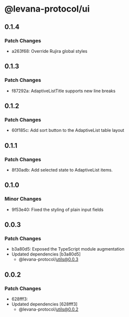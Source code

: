 # @levana-protocol/ui

## 0.1.4

### Patch Changes

- a263f68: Override Rujira global styles

## 0.1.3

### Patch Changes

- f87292a: AdaptiveListTitle supports new line breaks

## 0.1.2

### Patch Changes

- 60f185c: Add sort button to the AdaptiveList table layout

## 0.1.1

### Patch Changes

- 8f30adb: Add selected state to AdaptiveList items.

## 0.1.0

### Minor Changes

- 9f53e40: Fixed the styling of plain input fields

## 0.0.3

### Patch Changes

- b3a80d5: Exposed the TypeScript module augmentation
- Updated dependencies [b3a80d5]
  - @levana-protocol/utils@0.0.3

## 0.0.2

### Patch Changes

- 628fff3:
- Updated dependencies [628fff3]
  - @levana-protocol/utils@0.0.2
